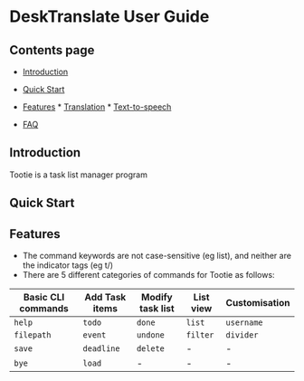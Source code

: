 # DeskTranslate User Guide

## Contents page


* [Introduction](#introduction)
* [Quick Start](#quick-start)
* [Features](#features)
      * [Translation](#translation)
      * [Text-to-speech](#text-to-speech)
      
* [FAQ](#faq)


## Introduction

Tootie is a task list manager program

## Quick Start

## Features 

* The command keywords are not case-sensitive (eg list), and neither are the indicator tags (eg t/)
* There are 5 different categories of commands for Tootie as follows:

Basic CLI commands | Add Task items | Modify task list |  List view | Customisation
------------ | ------------- | ------------- | ------------- | ------------- |
`help` | `todo` | `done` | `list` | `username`
`filepath` | `event` | `undone` | `filter` | `divider`
`save` | `deadline` | `delete` |- |- |
`bye` | `load`| - |- |- |
